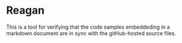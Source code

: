 # Reagan

This is a tool for verifying that the code samples embeddeding in a markdown document are in sync with the gitHub-hosted source files.
